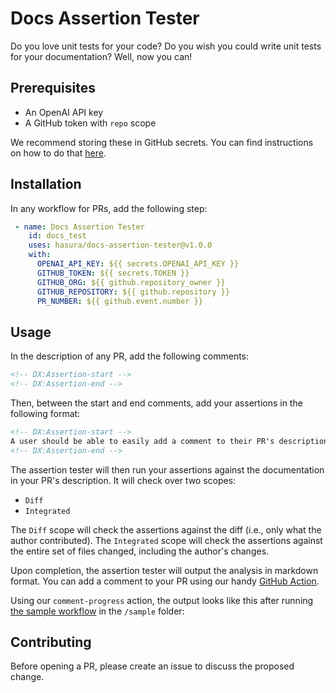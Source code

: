 # Docs Assertion Tester

Do you love unit tests for your code? Do you wish you could write unit tests for your documentation? Well, now you can!

<!-- TODO: Add gif -->

## Prerequisites

- An OpenAI API key
- A GitHub token with `repo` scope

We recommend storing these in GitHub secrets. You can find instructions on how to do that
[here](https://docs.github.com/en/actions/reference/encrypted-secrets#creating-encrypted-secrets-for-a-repository).

## Installation

In any workflow for PRs, add the following step:

```yaml
 - name: Docs Assertion Tester
    id: docs_test
    uses: hasura/docs-assertion-tester@v1.0.0
    with:
      OPENAI_API_KEY: ${{ secrets.OPENAI_API_KEY }}
      GITHUB_TOKEN: ${{ secrets.TOKEN }}
      GITHUB_ORG: ${{ github.repository_owner }}
      GITHUB_REPOSITORY: ${{ github.repository }}
      PR_NUMBER: ${{ github.event.number }}
```

## Usage

In the description of any PR, add the following comments:

```html
<!-- DX:Assertion-start -->
<!-- DX:Assertion-end -->
```

Then, between the start and end comments, add your assertions in the following format:

```html
<!-- DX:Assertion-start -->
A user should be able to easily add a comment to their PR's description.
<!-- DX:Assertion-end -->
```

The assertion tester will then run your assertions against the documentation in your PR's description. It will check
over two scopes:

- `Diff`
- `Integrated`

The `Diff` scope will check the assertions against the diff (i.e., only what the author contributed). The `Integrated`
scope will check the assertions against the entire set of files changed, including the author's changes.

Upon completion, the assertion tester will output the analysis in markdown format. You can add a comment to your PR
using our handy [GitHub Action](https://github.com/marketplace/actions/comment-progress).

Using our `comment-progress` action, the output looks like this after running
[the sample workflow](/sample/analyze-and-post.yaml) in the `/sample` folder:

<!-- TODO: Add screenshot -->

## Contributing

Before opening a PR, please create an issue to discuss the proposed change.
